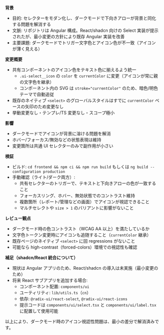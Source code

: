 **背景**
- 目的: セレクターをモダン化し、ダークモードで下向きアローが背景と同化する問題を解消する
- 文脈: リポジトリは Angular 構成。React/shadcn 向けの Select 実装が提示されたが、最小変更の方針により既存 Angular 実装を改善
- 主要課題: ダークモードでトリガー文字色とアイコン色が不一致（アイコンが薄く見える）

**変更概要**
- 共有コンポーネントのアイコン色をテキスト色に揃えるよう統一
  - `.ui-select__icon` の `color` を `currentColor` に変更（アイコンが常に親の文字色を継承）
  - コンポーネント内の SVG は `stroke="currentColor"` のため、暗色/明色テーマで自動追従
- 既存のネイティブ `<select>` のグローバルスタイルはすでに `currentColor` ベースの矢印のため変更なし
- 挙動変更なし・テンプレ/TS 変更なし・スコープ極小

**影響**
- ダークモードでアイコンが背景に溶ける問題を解消
- ホバー/フォーカス/無効などの状態表現は維持
- 変更箇所は共通 UI セレクターのみで副作用が小さい

**検証**
- ビルド: `cd frontend && npm ci && npm run build` もしくは `ng build --configuration production`
- 手動確認（ライト/ダーク両方）:
  - 共有セレクターのトリガーで、テキストと下向きアローの色が一致すること
  - フォーカスリング、ホバー、無効状態でのコントラスト維持
  - 複数箇所（レポート/管理などの画面）でアイコンが視認できること
  - マルチセレクトや `size > 1` のバリアントに影響がないこと

**レビュー観点**
- ダークモード時の色コントラスト（WCAG AA 以上）を満たしているか
- 文字色トークン変更時にアイコンも追随すること（`currentColor` 継承）
- 既存ページのネイティブ `<select>` に回 regressions がないこと
- 可能なら high-contrast（forced-colors）環境での視認性も確認

**補足（shadcn/React 統合について）**
- 現状は Angular アプリのため、React/shadcn の導入は未実施（最小変更のため）
- 将来 React サブアプリを追加する場合:
  - コンポーネント配置: `components/ui`
  - ユーティリティ: `lib/utils.ts`（`cn`）
  - 依存: `@radix-ui/react-select`, `@radix-ui/react-icons`
  - 提示コードは `components/ui/select.tsx` と `components/ui/label.tsx` に配置して使用可能

以上により、ダークモード時のアイコン視認性問題は、最小の差分で解消済みです。
